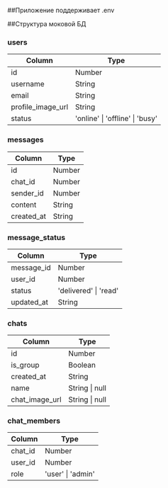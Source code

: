 ##Приложение поддерживает .env 

##Структура моковой БД
### users
| Column            | Type                            |
|-------------------|---------------------------------|
| id                | Number                          |
| username          | String                          |
| email             | String                          |
| profile_image_url | String                          |
| status            | 'online' \| 'offline' \| 'busy' |

### messages
| Column      | Type       |
|-------------|------------|
| id          | Number     |
| chat_id     | Number     |
| sender_id   | Number     |
| content     | String     |
| created_at  | String     |

### message_status
| Column     | Type                  |
|------------|-----------------------|
| message_id | Number                |
| user_id    | Number                |
| status     | 'delivered' \| 'read' |
| updated_at | String                |

### chats
| Column         | Type           |
|----------------|----------------|
| id             | Number         |
| is_group       | Boolean        |
| created_at     | String         |
| name           | String \| null |
| chat_image_url | String \| null |

### chat_members
| Column  | Type              |
|---------|-------------------|
| chat_id | Number            |
| user_id | Number            |
| role    | 'user' \| 'admin' |

